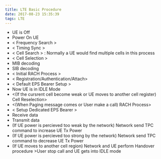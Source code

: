 ```yaml
---
title: LTE Basic Procedure
date: 2017-08-23 15:35:39
tags: LTE
---
```


- UE is Off
- Power On UE
- < Frequency Search > <!-- more -->
- < Timing Sync >
- < Cell Search > : Normally a UE would find multiple cells in this process
- < Cell Selection >
- MIB decoding
- SIB decoding
- < Initial RACH Process >
- < Registration/Authentication/Attach>
- < Default EPS Bearer Setup >
- Now UE is in IDLE Mode
- <(If the cursrent cell become weak or UE moves to another cell register) Cell Reselection>
- <(When Paging message comes or User make a call) RACH Process>
- < Setup Dedicated EPS Bearer >
- Receive data
- Transmit data
- (If UE power is percieved too weak by the network) Network send TPC command to increase UE Tx Power
- (If UE power is percieved too strong by the network) Network send TPC command to decrease UE Tx Power
- (If UE moves to another cell region) Network and UE perform Handover procedure >User stop call and UE gets into IDLE mode
